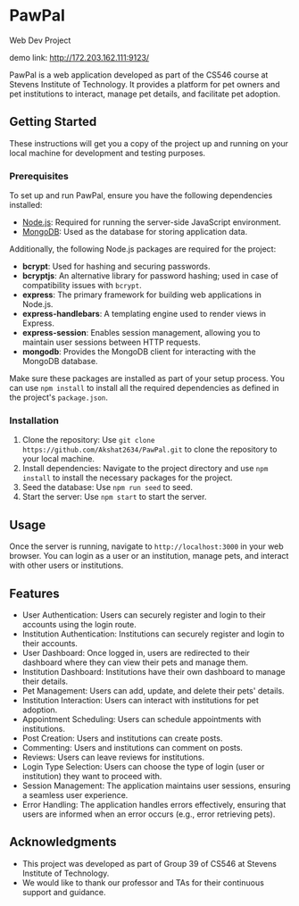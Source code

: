 # PawPal

Web Dev Project

demo link: http://172.203.162.111:9123/

PawPal is a web application developed as part of the CS546 course at Stevens Institute of Technology. It provides a platform for pet owners and pet institutions to interact, manage pet details, and facilitate pet adoption.

## Getting Started

These instructions will get you a copy of the project up and running on your local machine for development and testing purposes.

### Prerequisites

To set up and run PawPal, ensure you have the following dependencies installed:

- [Node.js](https://nodejs.org/): Required for running the server-side JavaScript environment.
- [MongoDB](https://www.mongodb.com/): Used as the database for storing application data.

Additionally, the following Node.js packages are required for the project:

- **bcrypt**: Used for hashing and securing passwords.
- **bcryptjs**: An alternative library for password hashing; used in case of compatibility issues with `bcrypt`.
- **express**: The primary framework for building web applications in Node.js.
- **express-handlebars**: A templating engine used to render views in Express.
- **express-session**: Enables session management, allowing you to maintain user sessions between HTTP requests.
- **mongodb**: Provides the MongoDB client for interacting with the MongoDB database.

Make sure these packages are installed as part of your setup process. You can use `npm install` to install all the required dependencies as defined in the project's `package.json`.

### Installation

1. Clone the repository: Use `git clone https://github.com/Akshat2634/PawPal.git` to clone the repository to your local machine.
2. Install dependencies: Navigate to the project directory and use `npm install` to install the necessary packages for the project.
3. Seed the database: Use `npm run seed` to seed.
4. Start the server: Use `npm start` to start the server.

## Usage

Once the server is running, navigate to `http://localhost:3000` in your web browser. You can login as a user or an institution, manage pets, and interact with other users or institutions.

## Features

- User Authentication: Users can securely register and login to their accounts using the login route.
- Institution Authentication: Institutions can securely register and login to their accounts.
- User Dashboard: Once logged in, users are redirected to their dashboard where they can view their pets and manage them.
- Institution Dashboard: Institutions have their own dashboard to manage their details.
- Pet Management: Users can add, update, and delete their pets' details.
- Institution Interaction: Users can interact with institutions for pet adoption.
- Appointment Scheduling: Users can schedule appointments with institutions.
- Post Creation: Users and institutions can create posts.
- Commenting: Users and institutions can comment on posts.
- Reviews: Users can leave reviews for institutions.
- Login Type Selection: Users can choose the type of login (user or institution) they want to proceed with.
- Session Management: The application maintains user sessions, ensuring a seamless user experience.
- Error Handling: The application handles errors effectively, ensuring that users are informed when an error occurs (e.g., error retrieving pets).

## Acknowledgments

- This project was developed as part of Group 39 of CS546 at Stevens Institute of Technology.
- We would like to thank our professor and TAs for their continuous support and guidance.

